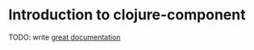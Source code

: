 # Introduction to clojure-component

TODO: write [great documentation](http://jacobian.org/writing/what-to-write/)
